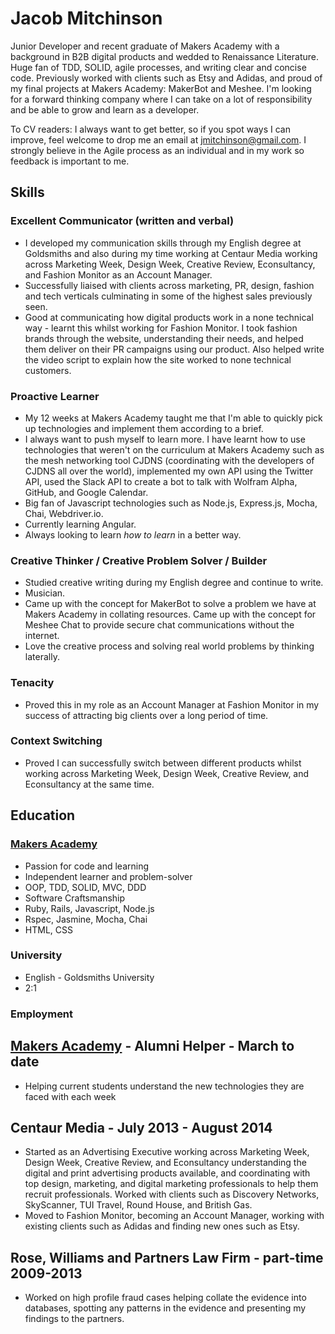 # Jacob Mitchinson

Junior Developer and recent graduate of Makers Academy with a background in B2B digital products and wedded to Renaissance Literature. Huge fan of TDD, SOLID, agile processes, and writing clear and concise code. Previously worked with clients such as Etsy and Adidas, and proud of my final projects at Makers Academy: MakerBot and Meshee. I'm looking for a forward thinking company where I can take on a lot of responsibility and be able to grow and learn as a developer.

To CV readers: I always want to get better, so if you spot ways I can improve, feel welcome to drop me an email at jmitchinson@gmail.com. I strongly believe in the Agile process as an individual and in my work so feedback is important to me.  

## Skills

### Excellent Communicator (written and verbal)

- I developed my communication skills through my English degree at Goldsmiths and also during my time working at   Centaur Media working across Marketing Week, Design Week, Creative Review, Econsultancy, and Fashion Monitor as an Account Manager. 
- Successfully liaised with clients across marketing, PR, design, fashion and tech verticals culminating in some of the highest sales previously seen.
- Good at communicating how digital products work in a none technical way - learnt this whilst working for Fashion Monitor. I took fashion brands through the website, understanding their needs, and helped them deliver on their PR campaigns using our product. Also helped write the video script to explain how the site worked to none technical customers.

### Proactive Learner

- My 12 weeks at Makers Academy taught me that I'm able to quickly pick up technologies and implement them according to a brief.
- I always want to push myself to learn more. I have learnt how to use technologies that weren't on the curriculum at Makers Academy such as the mesh networking tool CJDNS (coordinating with the developers of CJDNS all over the world), implemented my own API using the Twitter API, used the Slack API to create a bot to talk with Wolfram Alpha, GitHub, and Google Calendar.
- Big fan of Javascript technologies such as Node.js, Express.js, Mocha, Chai, Webdriver.io.   
- Currently learning Angular. 
- Always looking to learn *how to learn* in a better way. 

### Creative Thinker / Creative Problem Solver / Builder

- Studied creative writing during my English degree and continue to write. 
- Musician.
- Came up with the concept for MakerBot to solve a problem we have at Makers Academy in collating resources. Came up with the concept for Meshee Chat to provide secure chat communications without the internet. 
- Love the creative process and solving real world problems by thinking laterally.

### Tenacity

- Proved this in my role as an Account Manager at Fashion Monitor in my success of attracting big clients over a long period of time. 

### Context Switching

- Proved I can successfully switch between different products whilst working across Marketing Week, Design Week, Creative Review, and Econsultancy at the same time. 

## Education

### [Makers Academy](http://www.makersacademy.com/ "Makers Academy")

- Passion for code and learning
- Independent learner and problem-solver
- OOP, TDD, SOLID, MVC, DDD
- Software Craftsmanship
- Ruby, Rails, Javascript, Node.js
- Rspec, Jasmine, Mocha, Chai
- HTML, CSS

### University

- English - Goldsmiths University
- 2:1

### Employment

## [Makers Academy](http://www.makersacademy.com/ "Makers Academy") - Alumni Helper - March to date

- Helping current students understand the new technologies they are faced with each week 

## Centaur Media - July 2013 - August 2014 

- Started as an Advertising Executive working across Marketing Week, Design Week, Creative Review, and Econsultancy understanding the digital and print advertising products available, and coordinating with top design, marketing, and digital marketing professionals to help them recruit professionals. Worked with clients such as Discovery Networks, SkyScanner, TUI Travel, Round House, and British Gas.
- Moved to Fashion Monitor, becoming an Account Manager, working with existing clients such as Adidas and finding new ones such as Etsy.

## Rose, Williams and Partners Law Firm - part-time 2009-2013

- Worked on high profile fraud cases helping collate the evidence into databases, spotting any patterns in the evidence and presenting my findings to the partners. 




